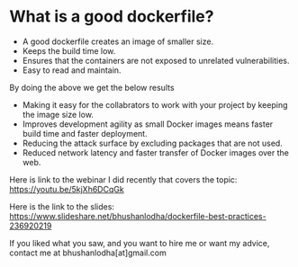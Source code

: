 # What is a good dockerfile?

- A good dockerfile creates an image of smaller size.
- Keeps the build time low.
- Ensures that the containers are not exposed to unrelated vulnerabilities.
- Easy to read and maintain.


By doing the above we get the below results

- Making it easy for the collabrators to work with your project by keeping the image size low.
- Improves development agility as small Docker images means faster build time and faster deployment.
- Reducing the attack surface by excluding packages that are not used.
- Reduced network latency and faster transfer of Docker images over the web.

Here is link to the webinar I did recently that covers the topic: https://youtu.be/5kjXh6DCqGk

Here is the link to the slides: https://www.slideshare.net/bhushanlodha/dockerfile-best-practices-236920219

If you liked what you saw, and you want to hire me or want my advice, contact me at bhushanlodha[at]gmail.com
